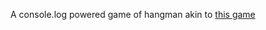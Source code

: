 A console.log powered game of hangman akin to [this game](https://rawgit.com/secretGeek/console-adventure/master/console.html)